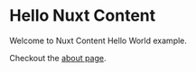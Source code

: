 # Hello Nuxt Content

Welcome to Nuxt Content Hello World example.

Checkout the [about page](/about).
